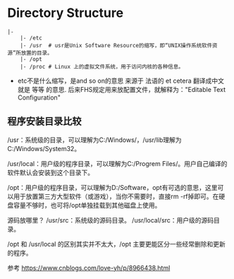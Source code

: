 # Directory Structure

```
|-
    |- /etc 
    |- /usr  # usr是Unix Software Resource的缩写，即“UNIX操作系统软件资源”所放置的目录。
    |- /opt
    |- /proc # Linux 上的虚拟文件系统，用于访问内核的各种信息。

```
 
 
 - etc不是什么缩写，是and so on的意思 来源于 法语的 et cetera 翻译成中文就是 等等 的意思. 后来FHS规定用来放配置文件，就解释为："Editable Text Configuration" 
 

 ## 程序安装目录比较

 /usr：系统级的目录，可以理解为C:/Windows/，/usr/lib理解为C:/Windows/System32。

 /usr/local：用户级的程序目录，可以理解为C:/Progrem Files/。用户自己编译的软件默认会安装到这个目录下。

 /opt：用户级的程序目录，可以理解为D:/Software，opt有可选的意思，这里可以用于放置第三方大型软件（或游戏），当你不需要时，直接rm -rf掉即可。在硬盘容量不够时，也可将/opt单独挂载到其他磁盘上使用。

 源码放哪里？
/usr/src：系统级的源码目录。
/usr/local/src：用户级的源码目录。


/opt 和 /usr/local 的区别其实并不太大，/opt 主要更能区分一些经常删除和更新的程序。

参考 https://www.cnblogs.com/love-yh/p/8966438.html
